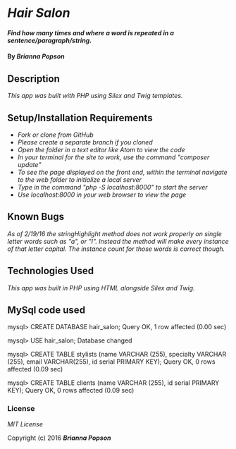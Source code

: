 # _Hair Salon_

#### _Find how many times and where a word is repeated in a sentence/paragraph/string._

#### By _**Brianna Popson**_

## Description

_This app was built with PHP using Silex and Twig templates._

## Setup/Installation Requirements

* _Fork or clone from GitHub_
* _Please create a separate branch if you cloned_
* _Open the folder in a text editor like Atom to view the code_
* _In your terminal for the site to work, use the command "composer update"_
* _To see the page displayed on the front end, within the terminal navigate to the web folder to initialize a local server_
* _Type in the command "php -S localhost:8000" to start the server_
* _Use localhost:8000 in your web browser to view the page_


## Known Bugs

_As of 2/19/16 the stringHighlight method does not work properly on single letter words such as "a", or "I". Instead the method will make every instance of that letter capital. The instance count for those words is correct though._

## Technologies Used

_This app was built in PHP using HTML alongside Silex and Twig._

## MySql code used

mysql> CREATE DATABASE hair_salon;
Query OK, 1 row affected (0.00 sec)

mysql> USE hair_salon;
Database changed

mysql> CREATE TABLE stylists (name VARCHAR (255), specialty VARCHAR (255), email VARCHAR(255), id serial PRIMARY KEY);
Query OK, 0 rows affected (0.09 sec)

mysql> CREATE TABLE clients (name VARCHAR (255), id serial PRIMARY KEY);
Query OK, 0 rows affected (0.09 sec)



### License

*MIT License*

Copyright (c) 2016 **_Brianna Popson_**
